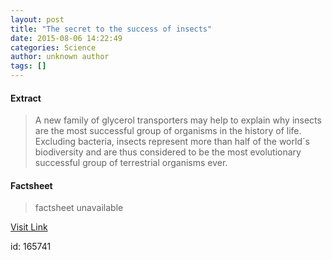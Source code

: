 ```yaml
---
layout: post
title: "The secret to the success of insects"
date: 2015-08-06 14:22:49
categories: Science
author: unknown author
tags: []
---
```



#### Extract
>A new family of glycerol transporters may help to explain why insects are the most successful group of organisms in the history of life. Excluding bacteria, insects represent more than half of the world´s biodiversity and are thus considered to be the most evolutionary successful group of terrestrial organisms ever. 

#### Factsheet
>factsheet unavailable

[Visit Link](http://www.sciencedaily.com/releases/2015/08/150806102249.htm)

id:  165741
